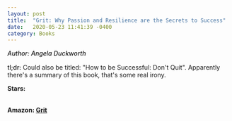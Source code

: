 ```yaml
---
layout: post
title:  "Grit: Why Passion and Resilience are the Secrets to Success"
date:   2020-05-23 11:41:39 -0400
category: Books
---
```

<link rel="stylesheet" href="https://cdnjs.cloudflare.com/ajax/libs/font-awesome/4.7.0/css/font-awesome.min.css">

<span style="font-weight:500;font-style:italic;"> Author: Angela Duckworth</span>

<div style="margin-top:15px;"></div>

<span style="font-weight:500;">tl;dr:</span> Could also be titled: "How to be Successful: Don't Quit". Apparently there's a summary of this book, that's some real irony. 

<table>
	<tr><b>Stars: </b></tr>
	<tr>
		<span class="fa fa-star checked"></span>
		<span class="fa fa-star checked"></span>
		<span class="fa fa-star checked"></span>
		<span class="fa fa-star checked"></span>
		<span class="fa fa-star"></span>
	</tr>
</table>

**Amazon: [Grit](https://www.amazon.com/gp/product/1785040200/)**